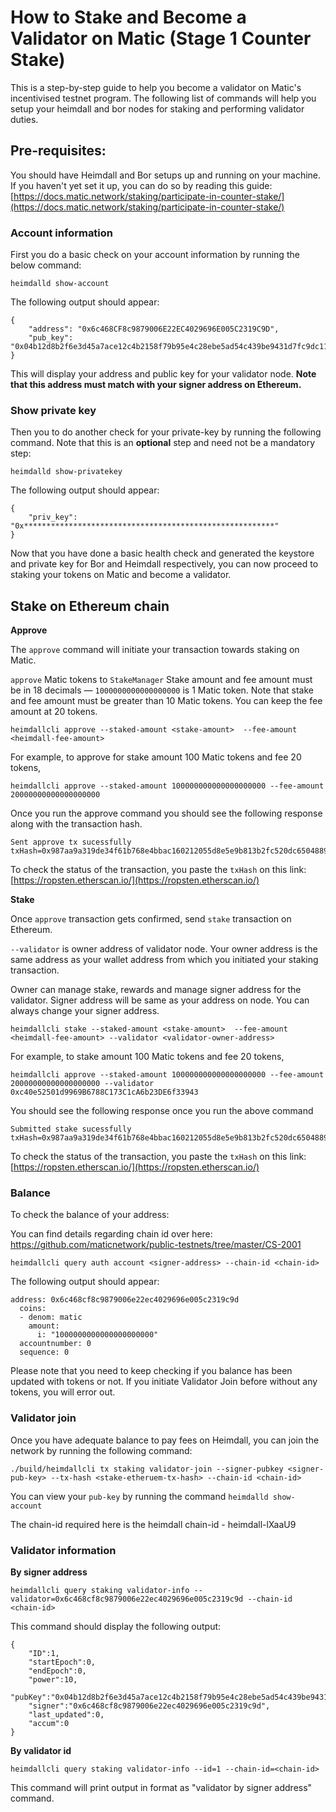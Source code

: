# How to Stake and Become a Validator on Matic (Stage 1 Counter Stake)

This is a step-by-step guide to help you become a validator on Matic's incentivised testnet program. The following list of commands will help you setup your heimdall and bor nodes for staking and performing validator duties.


## Pre-requisites:

You should have Heimdall and Bor setups up and running on your machine. If you haven't yet set it up, you can do so by reading this guide: [https://docs.matic.network/staking/participate-in-counter-stake/](https://docs.matic.network/staking/participate-in-counter-stake/)


### Account information

First you do a basic check on your account information by running the below command:

    heimdalld show-account

The following output should appear:

    {
        "address": "0x6c468CF8c9879006E22EC4029696E005C2319C9D",
        "pub_key": "0x04b12d8b2f6e3d45a7ace12c4b2158f79b95e4c28ebe5ad54c439be9431d7fc9dc1164210bf6a5c3b8523528b931e772c86a307e8cff4b725e6b4a77d21417bf19"
    }

This will display your address and public key for your validator node. **Note that this address must match with your signer address on Ethereum.**

### Show private key

Then you to do another check for your private-key by running the following command. Note that this is an **optional** step and need not be a mandatory step:

    heimdalld show-privatekey

The following output should appear:

    {
        "priv_key": "0x********************************************************"
    }

Now that you have done a basic health check and generated the keystore and private key for Bor and Heimdall respectively, you can now proceed to staking your tokens on Matic and become a validator.

## Stake on Ethereum chain

**Approve**

The `approve` command will initiate your transaction towards staking on Matic.

`approve` Matic tokens to `StakeManager` Stake amount and fee amount must be in 18 decimals — `1000000000000000000` is 1 Matic token. Note that stake and fee amount must be greater than 10 Matic tokens. You can keep the fee amount at 20 tokens.

    heimdallcli approve --staked-amount <stake-amount>  --fee-amount <heimdall-fee-amount>

For example, to approve for stake amount 100 Matic tokens and fee 20 tokens, 
    
    heimdallcli approve --staked-amount 100000000000000000000 --fee-amount 20000000000000000000 

Once you run the approve command you should see the following response along with the transaction hash.

    Sent approve tx sucessfully txHash=0x987aa9a319de34f61b768e4bbac160212055d8e5e9b813b2fc520dc650488943

To check the status of the transaction, you paste the `txHash` on this link: [https://ropsten.etherscan.io/](https://ropsten.etherscan.io/)

**Stake**

Once `approve` transaction gets confirmed, send `stake` transaction on Ethereum.

`--validator` is owner address of validator node. Your owner address is the same address as your wallet address from which you initiated your staking transaction.

Owner can manage stake, rewards and manage signer address for the validator. Signer address will be same as your address on node. You can always change your signer address.

    heimdallcli stake --staked-amount <stake-amount>  --fee-amount <heimdall-fee-amount> --validator <validator-owner-address>

For example, to stake amount 100 Matic tokens and fee 20 tokens, 
    
    heimdallcli approve --staked-amount 100000000000000000000 --fee-amount 20000000000000000000 --validator 0xc40e52501d9969B6788C173C1cA6b23DE6f33943

You should see the following response once you run the above command

    Submitted stake sucessfully txHash=0x987aa9a319de34f61b768e4bbac160212055d8e5e9b813b2fc520dc650488943

To check the status of the transaction, you paste the `txHash` on this link: [https://ropsten.etherscan.io/](https://ropsten.etherscan.io/)

### Balance

To check the balance of your address:

You can find details regarding chain id over here: https://github.com/maticnetwork/public-testnets/tree/master/CS-2001

    heimdallcli query auth account <signer-address> --chain-id <chain-id>

The following output should appear:

    address: 0x6c468cf8c9879006e22ec4029696e005c2319c9d
      coins:
      - denom: matic
        amount:
          i: "1000000000000000000000"
      accountnumber: 0
      sequence: 0

Please note that you need to keep checking if you balance has been updated with tokens or not. If you initiate Validator Join before without any tokens, you will error out. 

### Validator join

Once you have adequate balance to pay fees on Heimdall, you can join the network by running the following command:

    ./build/heimdallcli tx staking validator-join --signer-pubkey <signer-pub-key> --tx-hash <stake-etheruem-tx-hash> --chain-id <chain-id>

You can view your `pub-key` by running the command `heimdalld show-account` 

The chain-id required here is the heimdall chain-id - heimdall-lXaaU9

### Validator information

**By signer address**

    heimdallcli query staking validator-info --validator=0x6c468cf8c9879006e22ec4029696e005c2319c9d --chain-id <chain-id>

This command should display the following output:

    {
    	"ID":1,
    	"startEpoch":0,
    	"endEpoch":0,
    	"power":10,
    	"pubKey":"0x04b12d8b2f6e3d45a7ace12c4b2158f79b95e4c28ebe5ad54c439be9431d7fc9dc1164210bf6a5c3b8523528b931e772c86a307e8cff4b725e6b4a77d21417bf19",
    	"signer":"0x6c468cf8c9879006e22ec4029696e005c2319c9d",
    	"last_updated":0,
    	"accum":0
    }

**By validator id**

    heimdallcli query staking validator-info --id=1 --chain-id=<chain-id>

This command will print output in format as "validator by signer address" command.
